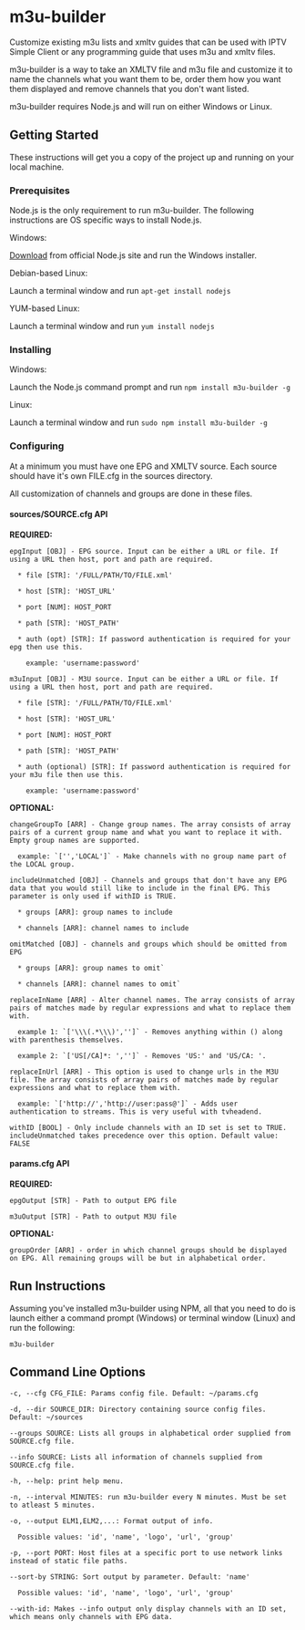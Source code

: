 # m3u-builder
Customize existing m3u lists and xmltv guides that can be used with IPTV Simple Client or any programming guide that uses m3u and xmltv files.

m3u-builder is a way to take an XMLTV file and m3u file and customize it to name the channels what you want them to be, order them how you want them displayed and remove channels that you don't want listed.

m3u-builder requires Node.js and will run on either Windows or Linux.

## Getting Started

These instructions will get you a copy of the project up and running on your local machine. 

### Prerequisites

Node.js is the only requirement to run m3u-builder. The following instructions are OS specific ways to install Node.js.

Windows:

[Download](https://nodejs.org/en/download/) from official Node.js site and run the Windows installer.

Debian-based Linux:

Launch a terminal window and run `apt-get install nodejs`

YUM-based Linux:

Launch a terminal window and run `yum install nodejs`

### Installing

Windows:

Launch the Node.js command prompt and run `npm install m3u-builder -g`

Linux:

Launch a terminal window and run `sudo npm install m3u-builder -g`

### Configuring

At a minimum you must have one EPG and XMLTV source. Each source should have it's own FILE.cfg in the sources directory.

All customization of channels and groups are done in these files.

#### sources/SOURCE.cfg API

**REQUIRED:**
```
epgInput [OBJ] - EPG source. Input can be either a URL or file. If using a URL then host, port and path are required.

  * file [STR]: '/FULL/PATH/TO/FILE.xml'

  * host [STR]: 'HOST_URL'

  * port [NUM]: HOST_PORT

  * path [STR]: 'HOST_PATH'

  * auth (opt) [STR]: If password authentication is required for your epg then use this.

    example: 'username:password'

m3uInput [OBJ] - M3U source. Input can be either a URL or file. If using a URL then host, port and path are required.

  * file [STR]: '/FULL/PATH/TO/FILE.xml'

  * host [STR]: 'HOST_URL'

  * port [NUM]: HOST_PORT

  * path [STR]: 'HOST_PATH'

  * auth (optional) [STR]: If password authentication is required for your m3u file then use this.

    example: 'username:password'
```
**OPTIONAL:**
```
changeGroupTo [ARR] - Change group names. The array consists of array pairs of a current group name and what you want to replace it with. Empty group names are supported.

  example: `['','LOCAL']` - Make channels with no group name part of the LOCAL group.

includeUnmatched [OBJ] - Channels and groups that don't have any EPG data that you would still like to include in the final EPG. This parameter is only used if withID is TRUE.

  * groups [ARR]: group names to include

  * channels [ARR]: channel names to include

omitMatched [OBJ] - channels and groups which should be omitted from EPG

  * groups [ARR]: group names to omit`

  * channels [ARR]: channel names to omit`

replaceInName [ARR] - Alter channel names. The array consists of array pairs of matches made by regular expressions and what to replace them with.

  example 1: `['\\\(.*\\\)','']` - Removes anything within () along with parenthesis themselves.

  example 2: `['US[/CA]*: ','']` - Removes 'US:' and 'US/CA: '.

replaceInUrl [ARR] - This option is used to change urls in the M3U file. The array consists of array pairs of matches made by regular expressions and what to replace them with.

  example: `['http://','http://user:pass@']` - Adds user authentication to streams. This is very useful with tvheadend.

withID [BOOL] - Only include channels with an ID set is set to TRUE. includeUnmatched takes precedence over this option. Default value: FALSE
```
#### params.cfg API

**REQUIRED:**
```
epgOutput [STR] - Path to output EPG file

m3uOutput [STR] - Path to output M3U file
```
**OPTIONAL:**
```
groupOrder [ARR] - order in which channel groups should be displayed on EPG. All remaining groups will be but in alphabetical order.
```
## Run Instructions

Assuming you've installed m3u-builder using NPM, all that you need to do is launch either a command prompt (Windows) or terminal window (Linux) and run the following:

`m3u-builder`

## Command Line Options
```
-c, --cfg CFG_FILE: Params config file. Default: ~/params.cfg

-d, --dir SOURCE_DIR: Directory containing source config files. Default: ~/sources

--groups SOURCE: Lists all groups in alphabetical order supplied from SOURCE.cfg file.

--info SOURCE: Lists all information of channels supplied from SOURCE.cfg file.

-h, --help: print help menu.

-n, --interval MINUTES: run m3u-builder every N minutes. Must be set to atleast 5 minutes.

-o, --output ELM1,ELM2,...: Format output of info.

  Possible values: 'id', 'name', 'logo', 'url', 'group'

-p, --port PORT: Host files at a specific port to use network links instead of static file paths.

--sort-by STRING: Sort output by parameter. Default: 'name'

  Possible values: 'id', 'name', 'logo', 'url', 'group'

--with-id: Makes --info output only display channels with an ID set, which means only channels with EPG data.
```

